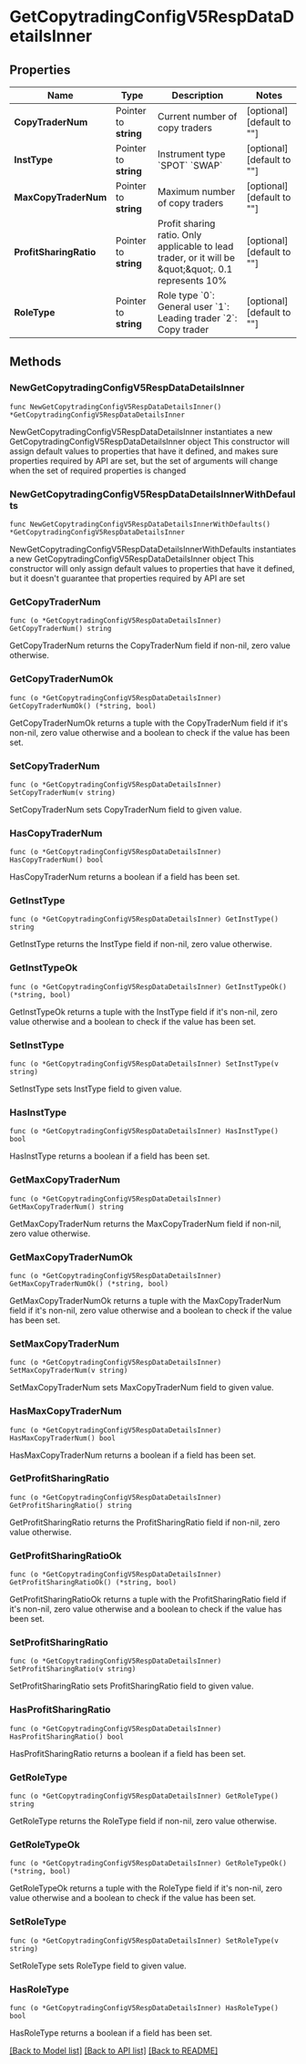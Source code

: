 # GetCopytradingConfigV5RespDataDetailsInner

## Properties

Name | Type | Description | Notes
------------ | ------------- | ------------- | -------------
**CopyTraderNum** | Pointer to **string** | Current number of copy traders | [optional] [default to ""]
**InstType** | Pointer to **string** | Instrument type  &#x60;SPOT&#x60;  &#x60;SWAP&#x60; | [optional] [default to ""]
**MaxCopyTraderNum** | Pointer to **string** | Maximum number of copy traders | [optional] [default to ""]
**ProfitSharingRatio** | Pointer to **string** | Profit sharing ratio.   Only applicable to lead trader, or it will be \&quot;\&quot;. 0.1 represents 10% | [optional] [default to ""]
**RoleType** | Pointer to **string** | Role type  &#x60;0&#x60;: General user  &#x60;1&#x60;: Leading trader  &#x60;2&#x60;: Copy trader | [optional] [default to ""]

## Methods

### NewGetCopytradingConfigV5RespDataDetailsInner

`func NewGetCopytradingConfigV5RespDataDetailsInner() *GetCopytradingConfigV5RespDataDetailsInner`

NewGetCopytradingConfigV5RespDataDetailsInner instantiates a new GetCopytradingConfigV5RespDataDetailsInner object
This constructor will assign default values to properties that have it defined,
and makes sure properties required by API are set, but the set of arguments
will change when the set of required properties is changed

### NewGetCopytradingConfigV5RespDataDetailsInnerWithDefaults

`func NewGetCopytradingConfigV5RespDataDetailsInnerWithDefaults() *GetCopytradingConfigV5RespDataDetailsInner`

NewGetCopytradingConfigV5RespDataDetailsInnerWithDefaults instantiates a new GetCopytradingConfigV5RespDataDetailsInner object
This constructor will only assign default values to properties that have it defined,
but it doesn't guarantee that properties required by API are set

### GetCopyTraderNum

`func (o *GetCopytradingConfigV5RespDataDetailsInner) GetCopyTraderNum() string`

GetCopyTraderNum returns the CopyTraderNum field if non-nil, zero value otherwise.

### GetCopyTraderNumOk

`func (o *GetCopytradingConfigV5RespDataDetailsInner) GetCopyTraderNumOk() (*string, bool)`

GetCopyTraderNumOk returns a tuple with the CopyTraderNum field if it's non-nil, zero value otherwise
and a boolean to check if the value has been set.

### SetCopyTraderNum

`func (o *GetCopytradingConfigV5RespDataDetailsInner) SetCopyTraderNum(v string)`

SetCopyTraderNum sets CopyTraderNum field to given value.

### HasCopyTraderNum

`func (o *GetCopytradingConfigV5RespDataDetailsInner) HasCopyTraderNum() bool`

HasCopyTraderNum returns a boolean if a field has been set.

### GetInstType

`func (o *GetCopytradingConfigV5RespDataDetailsInner) GetInstType() string`

GetInstType returns the InstType field if non-nil, zero value otherwise.

### GetInstTypeOk

`func (o *GetCopytradingConfigV5RespDataDetailsInner) GetInstTypeOk() (*string, bool)`

GetInstTypeOk returns a tuple with the InstType field if it's non-nil, zero value otherwise
and a boolean to check if the value has been set.

### SetInstType

`func (o *GetCopytradingConfigV5RespDataDetailsInner) SetInstType(v string)`

SetInstType sets InstType field to given value.

### HasInstType

`func (o *GetCopytradingConfigV5RespDataDetailsInner) HasInstType() bool`

HasInstType returns a boolean if a field has been set.

### GetMaxCopyTraderNum

`func (o *GetCopytradingConfigV5RespDataDetailsInner) GetMaxCopyTraderNum() string`

GetMaxCopyTraderNum returns the MaxCopyTraderNum field if non-nil, zero value otherwise.

### GetMaxCopyTraderNumOk

`func (o *GetCopytradingConfigV5RespDataDetailsInner) GetMaxCopyTraderNumOk() (*string, bool)`

GetMaxCopyTraderNumOk returns a tuple with the MaxCopyTraderNum field if it's non-nil, zero value otherwise
and a boolean to check if the value has been set.

### SetMaxCopyTraderNum

`func (o *GetCopytradingConfigV5RespDataDetailsInner) SetMaxCopyTraderNum(v string)`

SetMaxCopyTraderNum sets MaxCopyTraderNum field to given value.

### HasMaxCopyTraderNum

`func (o *GetCopytradingConfigV5RespDataDetailsInner) HasMaxCopyTraderNum() bool`

HasMaxCopyTraderNum returns a boolean if a field has been set.

### GetProfitSharingRatio

`func (o *GetCopytradingConfigV5RespDataDetailsInner) GetProfitSharingRatio() string`

GetProfitSharingRatio returns the ProfitSharingRatio field if non-nil, zero value otherwise.

### GetProfitSharingRatioOk

`func (o *GetCopytradingConfigV5RespDataDetailsInner) GetProfitSharingRatioOk() (*string, bool)`

GetProfitSharingRatioOk returns a tuple with the ProfitSharingRatio field if it's non-nil, zero value otherwise
and a boolean to check if the value has been set.

### SetProfitSharingRatio

`func (o *GetCopytradingConfigV5RespDataDetailsInner) SetProfitSharingRatio(v string)`

SetProfitSharingRatio sets ProfitSharingRatio field to given value.

### HasProfitSharingRatio

`func (o *GetCopytradingConfigV5RespDataDetailsInner) HasProfitSharingRatio() bool`

HasProfitSharingRatio returns a boolean if a field has been set.

### GetRoleType

`func (o *GetCopytradingConfigV5RespDataDetailsInner) GetRoleType() string`

GetRoleType returns the RoleType field if non-nil, zero value otherwise.

### GetRoleTypeOk

`func (o *GetCopytradingConfigV5RespDataDetailsInner) GetRoleTypeOk() (*string, bool)`

GetRoleTypeOk returns a tuple with the RoleType field if it's non-nil, zero value otherwise
and a boolean to check if the value has been set.

### SetRoleType

`func (o *GetCopytradingConfigV5RespDataDetailsInner) SetRoleType(v string)`

SetRoleType sets RoleType field to given value.

### HasRoleType

`func (o *GetCopytradingConfigV5RespDataDetailsInner) HasRoleType() bool`

HasRoleType returns a boolean if a field has been set.


[[Back to Model list]](../README.md#documentation-for-models) [[Back to API list]](../README.md#documentation-for-api-endpoints) [[Back to README]](../README.md)


